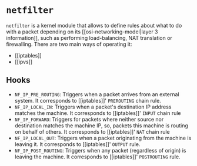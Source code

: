 # `netfilter`
`netfilter` is a kernel module that allows to define rules about what to do with a packet depending on its [[osi-networking-model|layer 3 information]], such as performing load-balancing, NAT translation or firewalling. There are two main ways of operating it:

* [[iptables]]
* [[ipvs]]

## Hooks
* `NF_IP_PRE_ROUTING`: Triggers when a packet arrives from an external system. It corresponds to [[iptables]]' `PREROUTING` chain rule.
* `NF_IP_LOCAL_IN`: Triggers when a packet's destination IP address matches the machine. It corresponds to [[iptables]]' `INPUT` chain rule
* `NF_IP_FORWARD`: Triggers for packets where neither source nor destination matches the machine IP, so, packets this machine is routing on behalf of others. It corresponds to [[iptables]]' `NAT` chain rule
* `NF_IP_LOCAL_OUT`: Triggers when a packet originating from the machine is leaving it. It corresponds to [[iptables]]' `OUTPUT` rule.
* `NF_IP_POST_ROUTING`: Triggers when any packet (regardless of origin) is leaving the machine. It corresponds to [[iptables]]' `POSTROUTING` rule.
